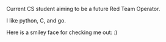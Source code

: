 Current CS student aiming to be a future Red Team Operator.

I like python, C, and go.

Here is a smiley face for checking me out: :)
